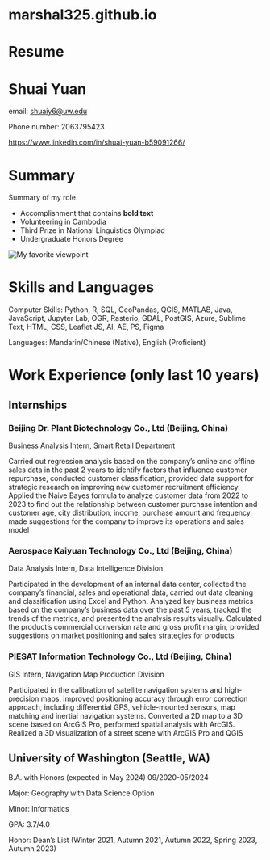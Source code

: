 # marshal325.github.io

# Resume
# Shuai Yuan

email: shuaiy6@uw.edu

Phone number: 2063795423

https://www.linkedin.com/in/shuai-yuan-b59091266/

# Summary
Summary of my role

- Accomplishment that contains **bold text**
- Volunteering in Cambodia
- Third Prize in National Linguistics Olympiad
- Undergraduate Honors Degree

![My favorite viewpoint](https://www.tehaleh.com/media/8070156/mt-rainier-paradise-1.png?format=jpeg)

# Skills and Languages
Computer Skills: Python, R, SQL, GeoPandas, QGIS, MATLAB, Java, JavaScript, Jupyter Lab, OGR, Rasterio, GDAL, PostGIS, Azure, Sublime Text, HTML, CSS, Leaflet JS, AI, AE, PS, Figma

Languages: Mandarin/Chinese (Native), English (Proficient)


# Work Experience (only last 10 years)
## Internships
### Beijing Dr. Plant Biotechnology Co., Ltd (Beijing, China)
Business Analysis Intern, Smart Retail Department

Carried out regression analysis based on the company’s online and offline sales data in the past 2 years to identify factors that influence customer repurchase, conducted customer classification, provided data support for strategic research on improving new customer recruitment efficiency. Applied the Naive Bayes formula to analyze customer data from 2022 to 2023 to find out the relationship between customer purchase intention and customer age, city distribution, income, purchase amount and frequency, made suggestions for the company to improve its operations and sales model


### Aerospace Kaiyuan Technology Co., Ltd (Beijing, China)
Data Analysis Intern, Data Intelligence Division

Participated in the development of an internal data center, collected the company’s financial, sales and operational data, carried out data cleaning and classification using Excel and Python. Analyzed key business metrics based on the company’s business data over the past 5 years, tracked the trends of the metrics, and presented the analysis results visually. Calculated the product’s commercial conversion rate and gross profit margin, provided suggestions on market positioning and sales strategies for products


### PIESAT Information Technology Co., Ltd (Beijing, China)
GIS Intern, Navigation Map Production Division

Participated in the calibration of satellite navigation systems and high-precision maps, improved positioning accuracy through error correction approach, including differential GPS, vehicle-mounted sensors, map matching and inertial navigation systems. Converted a 2D map to a 3D scene based on ArcGIS Pro, performed spatial analysis with ArcGIS. Realized a 3D visualization of a street scene with ArcGIS Pro and QGIS

## University of Washington (Seattle, WA)
[University of Washington]: https://www.washington.edu/

B.A. with Honors (expected in May 2024)	09/2020-05/2024

Major: Geography with Data Science Option

Minor: Informatics

GPA: 3.7/4.0

Honor: Dean’s List (Winter 2021, Autumn 2021, Autumn 2022, Spring 2023, Autumn 2023)
